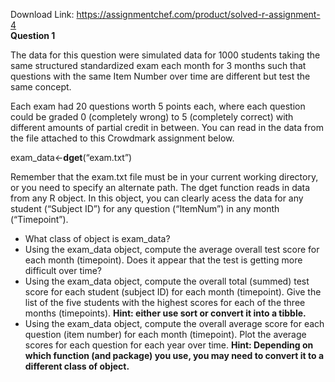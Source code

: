 Download Link: https://assignmentchef.com/product/solved-r-assignment-4
<br>
<strong>Question 1</strong>

The data for this question were simulated data for 1000 students taking the same structured standardized exam each month for 3 months such that questions with the same Item Number over time are different but test the same concept.

Each exam had 20 questions worth 5 points each, where each question could be graded 0 (completely wrong) to 5 (completely correct) with different amounts of partial credit in between. You can read in the data from the file attached to this Crowdmark assignment below.

exam_data&lt;-<strong>dget</strong>(“exam.txt”)

Remember that the exam.txt file must be in your current working directory, or you need to specify an alternate path. The dget function reads in data from any R object. In this object, you can clearly acess the data for any student (“Subject ID”) for any question (“ItemNum”) in any month (“Timepoint”).

<ul>

 <li>What class of object is exam_data?</li>

 <li>Using the exam_data object, compute the average overall test score for each month (timepoint). Does it appear that the test is getting more difficult over time?</li>

 <li>Using the exam_data object, compute the overall total (summed) test score for each student (subject ID) for each month (timepoint). Give the list of the five students with the highest scores for each of the three months (timepoints). <strong>Hint: either use sort or convert it into a tibble.</strong></li>

 <li>Using the exam_data object, compute the overall average score for each question (item number) for each month (timepoint). Plot the average scores for each question for each year over time. <strong>Hint: Depending on which function (and package) you use, you may need to convert it to a different class of object.</strong></li>

</ul>